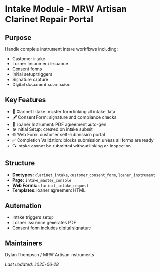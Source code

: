# Intake Module - MRW Artisan Clarinet Repair Portal

## Purpose
Handle complete instrument intake workflows including:
- Customer intake
- Loaner instrument issuance
- Consent forms
- Initial setup triggers
- Signature capture
- Digital document submission

## Key Features
- 📄 Clarinet Intake: master form linking all intake data
- 🖋️ Consent Form: signature and compliance checks
- 🎷 Loaner Instrument: PDF agreement auto-gen
- ⚙️ Initial Setup: created on intake submit
- 🌐 Web Form: customer self-submission portal
- ✅ Completion Validation: blocks submission unless all forms are ready
- 🔍 Intake cannot be submitted without linking an Inspection

## Structure
- **Doctypes:** `clarinet_intake`, `customer_consent_form`, `loaner_instrument`
- **Page:** `intake_master_console`
- **Web Forms:** `clarinet_intake_request`
- **Templates:** loaner agreement HTML

## Automation
- Intake triggers setup
- Loaner issuance generates PDF
- Consent form includes digital signature

## Maintainers
Dylan Thompson / MRW Artisan Instruments

_Last updated: 2025-06-28_
